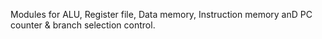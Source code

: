 Modules for ALU, Register file, Data memory, Instruction memory anD PC counter & branch selection control.
